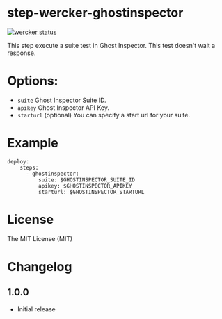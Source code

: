 # step-wercker-ghostinspector

[![wercker status](https://app.wercker.com/status/4103999786226b2d8bceb1056876e1d6/s "wercker status")](https://app.wercker.com/project/bykey/4103999786226b2d8bceb1056876e1d6)

This step execute a suite test in Ghost Inspector. This test doesn't wait a response.


# Options:

- `suite` Ghost Inspector Suite ID.
- `apikey` Ghost Inspector API Key.
- `starturl` (optional) You can specify a start url for your suite.

# Example 

```
deploy:
    steps:
      - ghostinspector:
          suite: $GHOSTINSPECTOR_SUITE_ID
          apikey: $GHOSTINSPECTOR_APIKEY
          starturl: $GHOSTINSPECTOR_STARTURL
```

# License

The MIT License (MIT)

# Changelog

## 1.0.0

- Initial release
